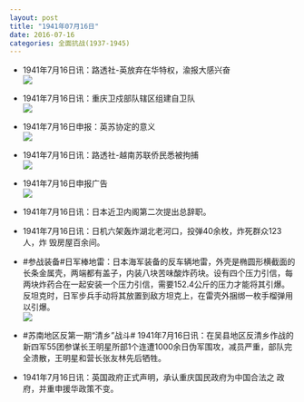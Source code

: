 ```yaml
---
layout: post
title: "1941年07月16日"
date: 2016-07-16
categories: 全面抗战(1937-1945)
---
```


<meta name="referrer" content="no-referrer" />

- 1941年7月16日讯：路透社-英放弃在华特权，渝报大感兴奋 <br/><img src="https://ww4.sinaimg.cn/large/aca367d8jw1f5w57xgbtpj20c10bogni.jpg" />

- 1941年7月16日讯：重庆卫戍部队辖区组建自卫队 <br/><img src="https://ww1.sinaimg.cn/large/aca367d8jw1f5w3iitwmbj207z05raan.jpg" />

- 1941年7月16日申报：英苏协定的意义 <br/><img src="https://ww4.sinaimg.cn/large/aca367d8jw1f5w1raewdhj20qm0ya4kw.jpg" />

- 1941年7月16日讯：路透社-越南苏联侨民悉被拘捕 <br/><img src="https://ww3.sinaimg.cn/large/aca367d8jw1f5w01av07mj204a068gly.jpg" />

- 1941年7月16日申报广告 <br/><img src="https://ww3.sinaimg.cn/large/aca367d8jw1f5vutmlhc3j20kd0guq5f.jpg" />

- 1941年7月16日讯：日本近卫内阁第二次提出总辞职。 

- 1941年7月16日讯：日机六架轰炸湖北老河口，投弹40余枚，炸死群众123人，炸 毁房屋百余间。 

- #参战装备#日军棒地雷：日本海军装备的反车辆地雷，外壳是椭圆形横截面的长条金属壳，两端都有盖子，内装八块苦味酸炸药块。设有四个压力引信，每两块炸药合在一起安装一个压力引信，需要152.4公斤的压力才能将其引爆。反坦克时，日军步兵手动将其放置到敌方坦克上，在雷壳外捆绑一枚手榴弹用以引爆。 <br/><img src="https://ww3.sinaimg.cn/large/aca367d8jw1f5vioysz7yj20dw082t9h.jpg" />

- #苏南地区反第一期“清乡”战斗# 1941年7月16日讯：在吴县地区反清乡作战的新四军55团参谋长王明星所部1个连遭1000余日伪军围攻，减员严重，部队完全溃散，王明星和营长张友林先后牺牲。 

- 1941年7月16日讯：英国政府正式声明，承认重庆国民政府为中国合法之 政府，并重申援华政策不变。 

